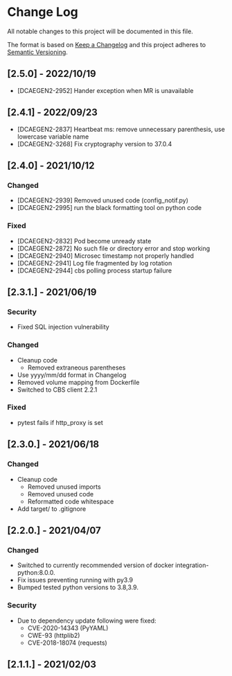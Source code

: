 # Change Log
All notable changes to this project will be documented in this file.

The format is based on [Keep a Changelog](http://keepachangelog.com/)
and this project adheres to [Semantic Versioning](http://semver.org/).

## [2.5.0] - 2022/10/19
- [DCAEGEN2-2952] Hander exception when MR is unavailable

## [2.4.1] - 2022/09/23
- [DCAEGEN2-2837] Heartbeat ms: remove unnecessary parenthesis, use lowercase variable name
- [DCAEGEN2-3268] Fix cryptography version to 37.0.4

## [2.4.0] - 2021/10/12
### Changed
- [DCAEGEN2-2939] Removed unused code (config\_notif.py)
- [DCAEGEN2-2995] run the black formatting tool on python code
### Fixed
- [DCAEGEN2-2832] Pod become unready state
- [DCAEGEN2-2872] No such file or directory error and stop working
- [DCAEGEN2-2940] Microsec timestamp not properly handled
- [DCAEGEN2-2941] Log file fragmented by log rotation
- [DCAEGEN2-2944] cbs polling process startup failure


## [2.3.1.] - 2021/06/19
### Security
- Fixed SQL injection vulnerability
### Changed
- Cleanup code
  - Removed extraneous parentheses
- Use yyyy/mm/dd format in Changelog
- Removed volume mapping from Dockerfile
- Switched to CBS client 2.2.1
### Fixed
- pytest fails if http\_proxy is set


## [2.3.0.] - 2021/06/18
### Changed
- Cleanup code
  - Removed unused imports
  - Removed unused code
  - Reformatted code whitespace
- Add target/ to .gitignore


## [2.2.0.] - 2021/04/07
### Changed
- Switched to currently recommended version of docker integration-python:8.0.0.
- Fix issues preventing running with py3.9
- Bumped tested python versions to 3.8,3.9.
### Security
- Due to dependency update following were fixed:
  - CVE-2020-14343 (PyYAML)
  - CWE-93 (httplib2)
  - CVE-2018-18074 (requests)

## [2.1.1.] - 2021/02/03
